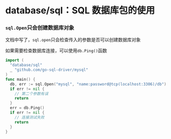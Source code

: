 # database/sql：SQL 数据库包的使用
<p id="wUXLB3UHjneznipgTyVV48">



</p>


<p id="pCbtZLrd4DoxGsQbzTqdLn">

### `sql.Open`只会创建数据库对象

</p>


<p id="k985Q5RAFjz5b6rgGN2reS">

文档中写了，`sql.open`只会检查传入的参数是否可以创建数据库对象

</p>


<p id="n4qvRKDv9NLoqGp532xpyv">

如果需要检查数据库连接，可以使用`db.Ping()`函数

</p>


<p id="1LSSfvEBJRryoCoonTVMRm">

```Go
import (
  "database/sql"
  _ "github.com/go-sql-driver/mysql"
)
func main() {
  db, err := sql.Open("mysql", "name:password@tcp(localhost:3306)/db")
  if err != nil {
    // 第二个参数有误
    return
  }
  err = db.Ping()
  if err != nil {
    // 连接测试失败
    return
  }
}
```


</p>


